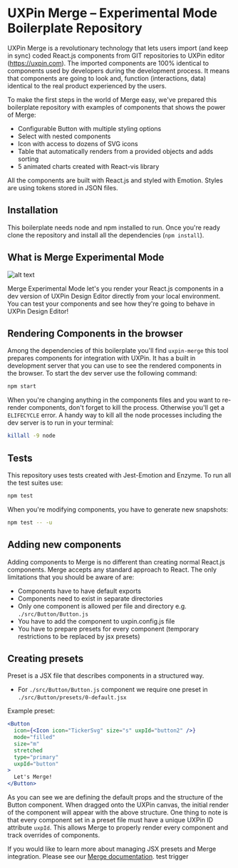 # UXPin Merge – Experimental Mode Boilerplate Repository

UXPin Merge is a revolutionary technology that lets users import (and keep in sync) coded React.js components from GIT repositories to UXPin editor (https://uxpin.com). The imported components are 100% identical to components used by developers during the development process. It means that components are going to look and, function (interactions, data) identical to the real product experienced by the users.

To make the first steps in the world of Merge easy, we've prepared this boilerplate repository with examples of components that shows the power of Merge:

- Configurable Button with multiple styling options
- Select with nested components
- Icon with access to dozens of SVG icons
- Table that automatically renders from a provided objects and adds sorting
- 5 animated charts created with React-vis library

All the components are built with React.js and styled with Emotion. Styles are using tokens stored in JSON files.

## Installation

This boilerplate needs node and npm installed to run. Once you're ready clone the repository and install all the dependencies (`npm install`).

## What is Merge Experimental Mode

![alt text](https://preview.ibb.co/fsq20L/merge-exp.png)

Merge Experimental Mode let's you render your React.js components in a dev version of UXPin Design Editor directly from your local environment. You can test your components and see how they're going to behave in UXPin Design Editor!

## Rendering Components in the browser

Among the dependencies of this boilerplate you'll find `uxpin-merge` this tool prepares components for integration with UXPin. It has a built in development server that you can use to see the rendered components in the browser. To start the dev server use the following command:

```bash
npm start
```

When you're changing anything in the components files and you want to re-render components, don't forget to kill the process. Otherwise you'll get a `ELIFECYCLE` error. A handy way to kill all the node processes including the dev server is to run in your terminal:

```bash
killall -9 node
```

## Tests

This repository uses tests created with Jest-Emotion and Enzyme. To run all the test suites use:

```bash
npm test
```

When you're modifying components, you have to generate new snapshots:

```bash
npm test -- -u
```

## Adding new components

Adding components to Merge is no different than creating normal React.js components. Merge accepts any standard approach to React. The only limitations that you should be aware of are:

- Components have to have default exports
- Components need to exist in separate directories
- Only one component is allowed per file and directory e.g. `./src/Button/Button.js`
- You have to add the component to uxpin.config.js file
- You have to prepare presets for every component (temporary restrictions to be replaced by jsx presets)

## Creating presets

Preset is a JSX file that describes components in a structured way.

- For `./src/Button/Button.js` component we require one preset in `./src/Button/presets/0-default.jsx`

Example preset:

```jsx
<Button
  icon={<Icon icon="TickerSvg" size="s" uxpId="button2" />}
  mode="filled"
  size="m"
  stretched
  type="primary"
  uxpId="button"
>
  Let's Merge!
</Button>
```

As you can see we are defining the default props and the structure of the Button component. When dragged onto the UXPin canvas, the initial render of the component will appear with the above structure. One thing to note is that every component set in a preset file must have a unique UXPin ID attribute `uxpId`. This allows Merge to properly render every component and track overrides of components. 

If you would like to learn more about managing JSX presets and Merge integration. Please see our [Merge documentation](https://www.uxpin.com/docs/merge/what-is-uxpin-merge/).
test trigger
